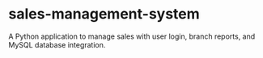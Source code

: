 # sales-management-system
A Python application to manage sales with user login, branch reports, and MySQL database integration.
